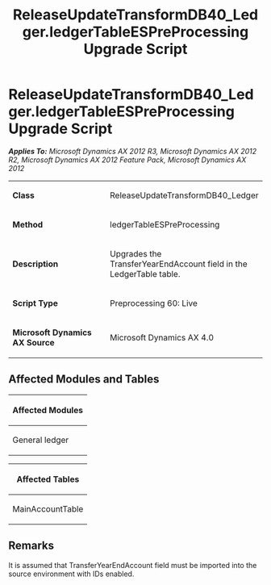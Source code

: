 ﻿---
title: ReleaseUpdateTransformDB40_Ledger.ledgerTableESPreProcessing Upgrade Script
TOCTitle: ReleaseUpdateTransformDB40_Ledger.ledgerTableESPreProcessing Upgrade Script
ms:assetid: 9eebf712-f6a9-3fbc-eb06-fbbbe2529d67
ms:mtpsurl: https://msdn.microsoft.com/en-us/library/JJ736659(v=AX.60)
ms:contentKeyID: 49710100
ms.date: 05/18/2015
mtps_version: v=AX.60
---

# ReleaseUpdateTransformDB40\_Ledger.ledgerTableESPreProcessing Upgrade Script 


_**Applies To:** Microsoft Dynamics AX 2012 R3, Microsoft Dynamics AX 2012 R2, Microsoft Dynamics AX 2012 Feature Pack, Microsoft Dynamics AX 2012_

<table>
<colgroup>
<col style="width: 50%" />
<col style="width: 50%" />
</colgroup>
<tbody>
<tr class="odd">
<td><p><strong>Class</strong></p></td>
<td><p>ReleaseUpdateTransformDB40_Ledger</p></td>
</tr>
<tr class="even">
<td><p><strong>Method</strong></p></td>
<td><p>ledgerTableESPreProcessing</p></td>
</tr>
<tr class="odd">
<td><p><strong>Description</strong></p></td>
<td><p>Upgrades the TransferYearEndAccount field in the LedgerTable table.</p></td>
</tr>
<tr class="even">
<td><p><strong>Script Type</strong></p></td>
<td><p>Preprocessing 60: Live</p></td>
</tr>
<tr class="odd">
<td><p><strong>Microsoft Dynamics AX Source</strong></p></td>
<td><p>Microsoft Dynamics AX 4.0</p></td>
</tr>
</tbody>
</table>


## Affected Modules and Tables

<table>
<colgroup>
<col style="width: 100%" />
</colgroup>
<thead>
<tr class="header">
<th><p>Affected Modules</p></th>
</tr>
</thead>
<tbody>
<tr class="odd">
<td><p>General ledger</p></td>
</tr>
</tbody>
</table>


<table>
<colgroup>
<col style="width: 100%" />
</colgroup>
<thead>
<tr class="header">
<th><p>Affected Tables</p></th>
</tr>
</thead>
<tbody>
<tr class="odd">
<td><p>MainAccountTable</p></td>
</tr>
</tbody>
</table>


## Remarks

It is assumed that TransferYearEndAccount field must be imported into the source environment with IDs enabled.

  


